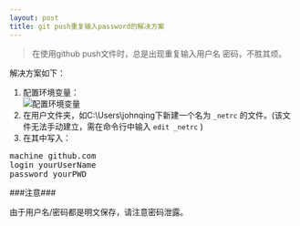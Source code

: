 ```yaml
---
layout: post
title: git push重复输入password的解决方案
---
```


> 在使用github push文件时，总是出现重复输入用户名 密码，不胜其烦。

解决方案如下：

1. 配置环境变量：    
![配置环境变量](https://f.cloud.github.com/assets/2571697/1013749/2df9eccc-0b98-11e3-9b88-3ed1087c25b5.jpg)
2. 在用户文件夹，如C:\Users\johnqing下新建一个名为 `_netrc` 的文件。(该文件无法手动建立，需在命令行中输入 `edit _netrc` )
3. 在其中写入：    
<pre>
machine github.com
login yourUserName
password yourPWD
</pre>

###注意###

由于用户名/密码都是明文保存，请注意密码泄露。
